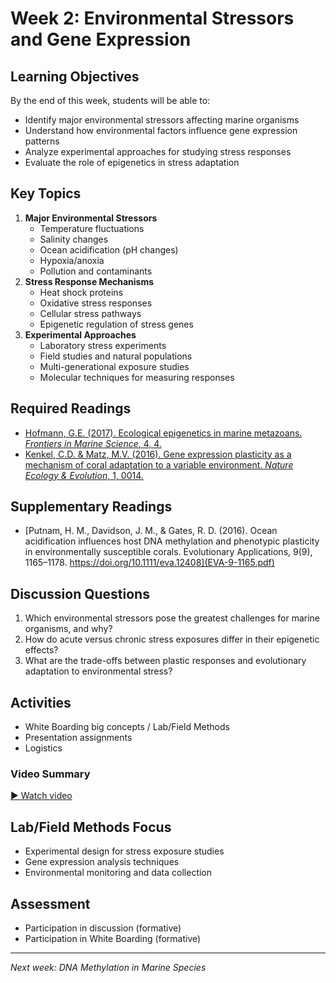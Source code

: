 # Week 2: Environmental Stressors and Gene Expression

## Learning Objectives

By the end of this week, students will be able to:
- Identify major environmental stressors affecting marine organisms
- Understand how environmental factors influence gene expression patterns
- Analyze experimental approaches for studying stress responses
- Evaluate the role of epigenetics in stress adaptation

## Key Topics

1.  **Major Environmental Stressors**
    -   Temperature fluctuations
    -   Salinity changes
    -   Ocean acidification (pH changes)
    -   Hypoxia/anoxia
    -   Pollution and contaminants
2.  **Stress Response Mechanisms**
    -   Heat shock proteins
    -   Oxidative stress responses
    -   Cellular stress pathways
    -   Epigenetic regulation of stress genes
3.  **Experimental Approaches**
    -   Laboratory stress experiments
    -   Field studies and natural populations
    -   Multi-generational exposure studies
    -   Molecular techniques for measuring responses

## Required Readings

-   [Hofmann, G.E. (2017). Ecological epigenetics in marine metazoans. *Frontiers in Marine Science*, 4, 4.](fmars-04-00004.pdf)
-   [Kenkel, C.D. & Matz, M.V. (2016). Gene expression plasticity as a mechanism of coral adaptation to a variable environment. *Nature Ecology & Evolution*, 1, 0014.](s41559-016-0014.pdf)

## Supplementary Readings

-   [Putnam, H. M., Davidson, J. M., & Gates, R. D. (2016). Ocean acidification influences host DNA methylation and phenotypic plasticity in environmentally susceptible corals. Evolutionary Applications, 9(9), 1165–1178. https://doi.org/10.1111/eva.12408](EVA-9-1165.pdf)

## Discussion Questions

1.  Which environmental stressors pose the greatest challenges for marine organisms, and why?
2.  How do acute versus chronic stress exposures differ in their epigenetic effects?
3.  What are the trade-offs between plastic responses and evolutionary adaptation to environmental stress?

## Activities

-   White Boarding big concepts / Lab/Field Methods
-   Presentation assignments
-   Logistics


### Video Summary

[▶️ Watch video](http://gannet.fish.washington.edu/seashell/snaps/Coral_s_Epigenetic_Toolkit.mp4)

## Lab/Field Methods Focus

-   Experimental design for stress exposure studies
-   Gene expression analysis techniques
-   Environmental monitoring and data collection

## Assessment

-   Participation in discussion (formative)
-   Participation in White Boarding (formative)

------------------------------------------------------------------------

*Next week: DNA Methylation in Marine Species*
